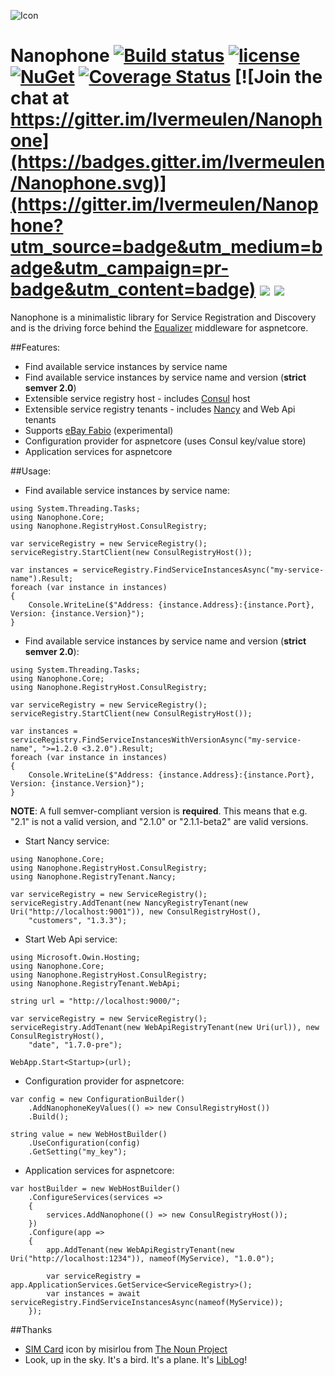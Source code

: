 ![Icon](http://i.imgur.com/WnKfKOC.png?1) 
# Nanophone [![Build status](https://ci.appveyor.com/api/projects/status/hwk6g88wm7orvcog?svg=true)](https://ci.appveyor.com/project/lvermeulen/nanophone) [![license](https://img.shields.io/github/license/lvermeulen/Nanophone.svg?maxAge=2592000)](https://github.com/lvermeulen/Nanophone/blob/master/LICENSE) [![NuGet](https://img.shields.io/nuget/vpre/Nanophone.Core.svg?maxAge=2592000)](https://www.nuget.org/packages/Nanophone.Core/) [![Coverage Status](https://coveralls.io/repos/github/lvermeulen/Nanophone/badge.svg?branch=master)](https://coveralls.io/github/lvermeulen/Nanophone?branch=master) [![Join the chat at https://gitter.im/lvermeulen/Nanophone](https://badges.gitter.im/lvermeulen/Nanophone.svg)](https://gitter.im/lvermeulen/Nanophone?utm_source=badge&utm_medium=badge&utm_campaign=pr-badge&utm_content=badge) ![](https://img.shields.io/badge/.net-4.5.1-yellowgreen.svg) ![](https://img.shields.io/badge/netstandard-1.6-yellowgreen.svg)
Nanophone is a minimalistic library for Service Registration and Discovery and is the driving force behind the [Equalizer](https://github.com/lvermeulen/Equalizer) middleware for aspnetcore.

##Features:
* Find available service instances by service name
* Find available service instances by service name and version (**strict semver 2.0**)
* Extensible service registry host - includes [Consul](https://www.consul.io/) host
* Extensible service registry tenants - includes [Nancy](https://github.com/NancyFx/Nancy) and Web Api tenants
* Supports [eBay Fabio](https://github.com/eBay/fabio) (experimental)
* Configuration provider for aspnetcore (uses Consul key/value store)
* Application services for aspnetcore

##Usage:

* Find available service instances by service name:
~~~~
using System.Threading.Tasks;
using Nanophone.Core;
using Nanophone.RegistryHost.ConsulRegistry;

var serviceRegistry = new ServiceRegistry();
serviceRegistry.StartClient(new ConsulRegistryHost());

var instances = serviceRegistry.FindServiceInstancesAsync("my-service-name").Result;
foreach (var instance in instances)
{
    Console.WriteLine($"Address: {instance.Address}:{instance.Port}, Version: {instance.Version}");
}
~~~~

* Find available service instances by service name and version (**strict semver 2.0**):
~~~~
using System.Threading.Tasks;
using Nanophone.Core;
using Nanophone.RegistryHost.ConsulRegistry;

var serviceRegistry = new ServiceRegistry();
serviceRegistry.StartClient(new ConsulRegistryHost());

var instances = serviceRegistry.FindServiceInstancesWithVersionAsync("my-service-name", ">=1.2.0 <3.2.0").Result;
foreach (var instance in instances)
{
    Console.WriteLine($"Address: {instance.Address}:{instance.Port}, Version: {instance.Version}");
}
~~~~
**NOTE**: A full semver-compliant version is **required**. This means that e.g. "2.1" is not a valid version, and "2.1.0" or "2.1.1-beta2" are valid versions.

* Start Nancy service:
~~~~
using Nanophone.Core;
using Nanophone.RegistryHost.ConsulRegistry;
using Nanophone.RegistryTenant.Nancy;

var serviceRegistry = new ServiceRegistry();
serviceRegistry.AddTenant(new NancyRegistryTenant(new Uri("http://localhost:9001")), new ConsulRegistryHost(),
    "customers", "1.3.3");
~~~~

* Start Web Api service:
~~~~
using Microsoft.Owin.Hosting;
using Nanophone.Core;
using Nanophone.RegistryHost.ConsulRegistry;
using Nanophone.RegistryTenant.WebApi;

string url = "http://localhost:9000/";

var serviceRegistry = new ServiceRegistry();
serviceRegistry.AddTenant(new WebApiRegistryTenant(new Uri(url)), new ConsulRegistryHost(), 
    "date", "1.7.0-pre");

WebApp.Start<Startup>(url);
~~~~

* Configuration provider for aspnetcore:
~~~~
var config = new ConfigurationBuilder()
    .AddNanophoneKeyValues(() => new ConsulRegistryHost())
    .Build();

string value = new WebHostBuilder()
    .UseConfiguration(config)
    .GetSetting("my_key");
~~~~

* Application services for aspnetcore:
~~~~
var hostBuilder = new WebHostBuilder()
    .ConfigureServices(services =>
    {
        services.AddNanophone(() => new ConsulRegistryHost());
    })
    .Configure(app =>
    {
        app.AddTenant(new WebApiRegistryTenant(new Uri("http://localhost:1234")), nameof(MyService), "1.0.0");

        var serviceRegistry = app.ApplicationServices.GetService<ServiceRegistry>();
        var instances = await serviceRegistry.FindServiceInstancesAsync(nameof(MyService));
    });
~~~~

##Thanks
* [SIM Card](https://thenounproject.com/term/sim-card/15160) icon by misirlou from [The Noun Project](https://thenounproject.com)
* Look, up in the sky. It's a bird. It's a plane. It's [LibLog](https://www.nuget.org/packages/LibLog/)!

